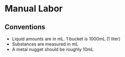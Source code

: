 # Manual Labor

## Conventions

- Liquid amounts are in mL.  1 bucket is 1000mL (1 liter)
- Substances are measured in mL
- A metal nugget should be roughly 10mL
